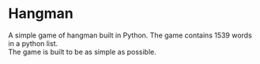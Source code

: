<h1>Hangman</h1>
A simple game of hangman built in Python.
The game contains 1539 words in a python list.
<br>
The game is built to be as simple as possible.
